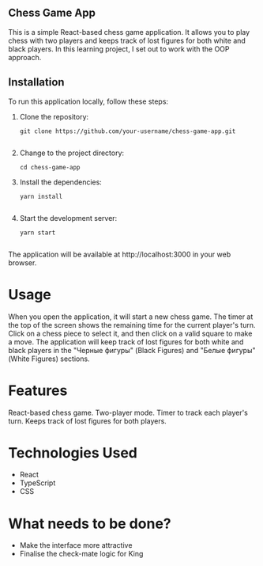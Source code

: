 ## Chess Game App
This is a simple React-based chess game application. It allows you to play chess with two players and keeps track of lost figures for both white and black players.
In this learning project, I set out to work with the OOP approach.


## Installation

To run this application locally, follow these steps:

1. Clone the repository:

   ```shell
   git clone https://github.com/your-username/chess-game-app.git


2. Change to the project directory:

    ```shell
    cd chess-game-app

3. Install the dependencies:

    ```shell
    yarn install


4. Start the development server:
     ```shell
    yarn start


The application will be available at http://localhost:3000 in your web browser.

# Usage
When you open the application, it will start a new chess game.
The timer at the top of the screen shows the remaining time for the current player's turn.
Click on a chess piece to select it, and then click on a valid square to make a move.
The application will keep track of lost figures for both white and black players in the "Черные фигуры" (Black Figures) and "Белые фигуры" (White Figures) sections.

# Features
React-based chess game.
Two-player mode.
Timer to track each player's turn.
Keeps track of lost figures for both players.

# Technologies Used
* React
* TypeScript
* CSS

# What needs to be done?
* Make the interface more attractive
* Finalise the check-mate logic for King